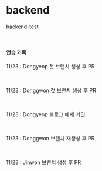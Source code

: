 # backend
backend-test

<br/>

#### 연습 기록
11/23 : Dongyeop 첫 브랜치 생성 후 PR

<br/> 

11/23 : Donggwon 첫 브랜치 생성 후 PR 

<br/>

11/23 : Dongyeop 블로그 예제 커밋

<br/> 

11/23 : Donggwon  브랜치 재생성 후 PR 

<br/>

11/23 : Jinwon 브랜치 생성 후 PR